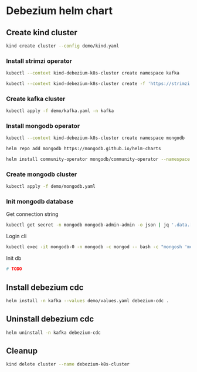 # Debezium helm chart

## Create kind cluster

```bash
kind create cluster --config demo/kind.yaml
```

### Install strimzi operator

```bash
kubectl --context kind-debezium-k8s-cluster create namespace kafka
```

```bash
kubectl --context kind-debezium-k8s-cluster create -f 'https://strimzi.io/install/latest?namespace=kafka' -n kafka
```

### Create kafka cluster

```bash
kubectl apply -f demo/kafka.yaml -n kafka
```

### Install mongodb operator

```bash
kubectl --context kind-debezium-k8s-cluster create namespace mongodb
```

```bash
helm repo add mongodb https://mongodb.github.io/helm-charts
```

```bash
helm install community-operator mongodb/community-operator --namespace mongodb --set operator.watchNamespace="mongodb"
```

### Create mongodb cluster

```bash
kubectl apply -f demo/mongodb.yaml
```

### Init mongodb database

Get connection string
```bash
kubectl get secret -n mongodb mongodb-admin-admin -o json | jq '.data.["connectionString.standardSrv"] | @base64d')
```

Login cli
```bash
kubectl exec -it mongodb-0 -n mongodb -c mongod -- bash -c "mongosh 'mongodb+srv://admin:admin123@mongodb-svc.mongodb.svc.cluster.local/admin?replicaSet=mongodb&ssl=false'"
```

Init db
```bash
# TODO
```

## Install debezium cdc

```bash
helm install -n kafka --values demo/values.yaml debezium-cdc .
```

## Uninstall debezium cdc

```bash
helm uninstall -n kafka debezium-cdc
```

## Cleanup

```bash
kind delete cluster --name debezium-k8s-cluster
```